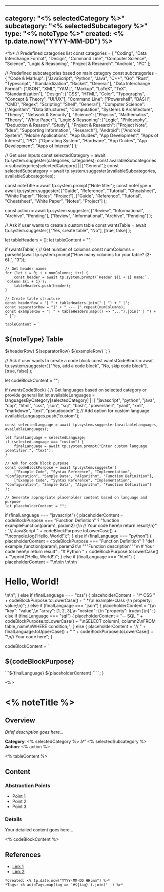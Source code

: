 
---
category: "<% selectedCategory %>"
subcategory: "<% selectedSubcategory %>"
type: "<% noteType %>"
created: <% tp.date.now("YYYY-MM-DD") %>
---

<%*
// Predefined categories list
const categories = [
    "Coding",
    "Data Interchange Format", 
    "Design",
    "Command Line",
    "Computer Science",
    "Science",
    "Logic & Reasoning",
    "Project & Research",
	"Android",
	"PC"
];

// Predefined subcategories based on main category
const subcategories = {
    "Code & Markup": ["JavaScript", "Python", "Java", "C++", "Go", "Rust", "Typescript", "Standardization", "Racket", "General"],
    "Data Interchange Format": ["JSON", "XML", "YAML", "Markup", "LaTeX", "TeX", "Standardization"],
    "Design": ["CSS", "HTML", "Color", "Typography", "Concept & Theory", "UI/UX"],
    "Command Line": ["Powershell", "BASH", "CMD", "Regex", "Scripting" "Shell", "General"],
    "Computer Science": ["Algorithm", "Data Structures", "Computation", "Systems & Architecture", "Theory", "Network & Security"],
    "Science": ["Physics", "Mathematics", "Theory", "White Paper"],
    "Logic & Reasoning": ["Logic", "Philosophy", "Deduction & Reason", "Study"],
    "Project & Research": ["Project Note", "Idea", "Supporting Information", "Research"],
    "Android": ["Android System", "Mobile Applications", "App Guides", "App Development", "Apps of Interest"],
	"PC": ["Operating System", "Hardware", "App Guides", "App Development", "Apps of Interest"]
};

// Get user inputs
const selectedCategory = await tp.system.suggester(categories, categories);
const availableSubcategories = subcategories[selectedCategory] || ["General"];
const selectedSubcategory = await tp.system.suggester(availableSubcategories, availableSubcategories);

const noteTitle = await tp.system.prompt("Note title:");
const noteType = await tp.system.suggester(
    ["Guide", "Reference", "Tutorial", "Cheatsheet", "White Paper", "Notes", "Project"], 
    ["Guide", "Reference", "Tutorial", "Cheatsheet", "White Paper", "Notes", "Project"]
);

const action = await tp.system.suggester(
    ["Review", "Informational", "Archive", "Pending"], 
    ["Review", "Informational", "Archive", "Pending"]
);

// Ask if user wants to create a custom table
const wantsTable = await tp.system.suggester(
    ["Yes, create table", "No"], 
    [true, false]
);

let tableHeaders = [];
let tableContent = "";

if (wantsTable) {
    // Get number of columns
    const numColumns = parseInt(await tp.system.prompt("How many columns for your table? (2-6):", "3"));
    
    // Get header names
    for (let i = 0; i < numColumns; i++) {
        const header = await tp.system.prompt(`Header ${i + 1} name:`, `Column ${i + 1}`);
        tableHeaders.push(header);
    }
    
    // Create table structure
    const headerRow = "| " + tableHeaders.join(" | ") + " |";
    const separatorRow = "|" + " --- |".repeat(numColumns);
    const exampleRow = "| " + tableHeaders.map(() => "...").join(" | ") + " |";
    
    tableContent = `
## ${noteType} Table

${headerRow}
${separatorRow}
${exampleRow}
`;
}

// Ask if user wants to create a code block
const wantsCodeBlock = await tp.system.suggester(
    ["Yes, add a code block", "No, skip code block"], 
    [true, false]
);

let codeBlockContent = "";

if (wantsCodeBlock) {
// Get languages based on selected category or provide general list
    let availableLanguages = languagesByCategory[selectedCategory] || [
        "javascript", "python", "java", "cpp", "html", "css", "json", "sql", 
        "bash", "powershell", "yaml", "xml", "markdown", "text", "pseudocode"
    ];
// Add option for custom language
    availableLanguages.push("custom");
    
    const selectedLanguage = await tp.system.suggester(availableLanguages, availableLanguages);
    
    let finalLanguage = selectedLanguage;
    if (selectedLanguage === "custom") {
        finalLanguage = await tp.system.prompt("Enter custom language identifier:", "text");
    }
    
    // Ask for code block purpose
    const codeBlockPurpose = await tp.system.suggester(
        ["Example Code", "Syntax Reference", "Implementation", "Configuration", "Sample Data", "Algorithm", "Function Definition"],
        ["Example Code", "Syntax Reference", "Implementation", "Configuration", "Sample Data", "Algorithm", "Function Definition"]
    );
    
    // Generate appropriate placeholder content based on language and purpose
    let placeholderContent = "";
    
if (finalLanguage === "javascript") {
        placeholderContent = codeBlockPurpose === "Function Definition" 
            ? "function exampleFunction(param1, param2) {\n    // Your code here\n    return result;\n}"
            : "// JavaScript " + codeBlockPurpose.toLowerCase() + "\nconsole.log('Hello, World!');";
    } else if (finalLanguage === "python") {
        placeholderContent = codeBlockPurpose === "Function Definition"
            ? "def example_function(param1, param2):\n    \"\"\"Function description\"\"\"\n    # Your code here\n    return result"
            : "# Python " + codeBlockPurpose.toLowerCase() + "\nprint('Hello, World!')";
    } else if (finalLanguage === "html") {
        placeholderContent = "<!DOCTYPE html>\n<html>\n<head>\n    <title>Example</title>\n</head>\n<body>\n    <h1>Hello, World!</h1>\n</body>\n</html>";
    } else if (finalLanguage === "css") {
        placeholderContent = "/* CSS " + codeBlockPurpose.toLowerCase() + " */\n.example-class {\n    property: value;\n}";
    } else if (finalLanguage === "json") {
        placeholderContent = "{\n    \"key\": \"value\",\n    \"array\": [1, 2, 3],\n    \"nested\": {\n        \"property\": true\n    }\n}";
    } else if (finalLanguage === "sql") {
        placeholderContent = "-- SQL " + codeBlockPurpose.toLowerCase() + "\nSELECT column1, column2\nFROM table_name\nWHERE condition;";
    } else {
        placeholderContent = "// " + finalLanguage.toUpperCase() + " " + codeBlockPurpose.toLowerCase() + "\n// Your code here";
    }

codeBlockContent = `
## ${codeBlockPurpose}

\`\`\`${finalLanguage}
${placeholderContent}
\`\`\`
`;
}

-%>

# <% noteTitle %>

## Overview
*Brief description goes here...*

**Category**: <% selectedCategory %> â†’ <% selectedSubcategory %>  
**Action**: <% action %>

<% tableContent %>

## Content

### Abstraction Points
- Point 1
- Point 2  
- Point 3

### Details
Your detailed content goes here...

<% codeBlockContent %>

## References
- [Link 1]()
- [Link 2]()

```
*Created: <% tp.date.now("YYYY-MM-DD HH:mm") %>*
*Tags: <% autoTags.map(tag => `#${tag}`).join(' ') %>*
```




